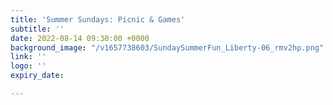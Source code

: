 ```yaml
---
title: 'Summer Sundays: Picnic & Games'
subtitle: ''
date: 2022-08-14 09:30:00 +0000
background_image: "/v1657738603/SundaySummerFun_Liberty-06_rmv2hp.png"
link: ''
logo: ''
expiry_date: 

---
```

